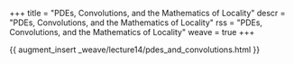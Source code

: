 +++
title = "PDEs, Convolutions, and the Mathematics of Locality"
descr = "PDEs, Convolutions, and the Mathematics of Locality"
rss = "PDEs, Convolutions, and the Mathematics of Locality"
weave = true
+++

{{ augment_insert _weave/lecture14/pdes_and_convolutions.html }}
